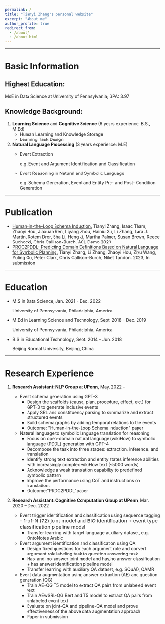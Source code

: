 ```yaml
---
permalink: /
title: "Tianyi Zhang's personal website"
excerpt: "About me"
author_profile: true
redirect_from: 
  - /about/
  - /about.html
---
```


------

# Basic Information
## Highest Education: 
MsE in Data Science at University of Pennsylvania;  GPA: 3.97
## Knowledge Background:
1. **Learning Science** and **Cognitive Science** (6 years experience: B.S., M.Ed)
    - Human Learning and Knowledge Storage
    - Learning Task Design
2. **Natural Language Processing** (3 years experience: M.E)
    - Event Extraction
    
      e.g. Event and Argument Identification and Classification

    - Event Reasoning in Natural and Symbolic Language
    
      e.g. Schema Generation, Event and Entity Pre- and Post- Condition Generation

------

# Publication
  - [Human-in-the-Loop Schema Induction.](https://123.com)
    Tianyi Zhang, Isaac Tham, Zhaoyi Hou, Jiaxuan Ren, Liyang Zhou, Hainiu Xu, Li Zhang, Lara J. Martin, Rotem Dror, Sha Li, Heng Ji, Martha Palmer, Susan Brown, Reece Suchocki, Chris Callison-Burch. ACL Demo 2023
  - [PROC2PDDL: Predicting Domain Definitions Based on Natural Language for Symbolic Planning.](https://123.com)
    Tianyi Zhang, Li Zhang, Zhaoyi Hou, Ziyu Wang, Yuling Gu, Peter Clark, Chris Callison-Burch, Niket Tandon. 2023, In submission

------

# Education
  - M.S in Data Science, Jan. 2021 - Dec. 2022
  
    University of Pennsylvania, Philadelphia, America
  
  - M.Ed in Learning Science and Technology, Sept. 2018 - Dec. 2019
  
    University of Pennsylvania, Philadelphia, America
  
  - B.S in Educational Technology, Sept. 2014 - Jun. 2018
  
    Beijing Normal University, Beijing, China

------

# Research Experience

1. **Research Assistant: NLP Group at UPenn**, May. 2022 -
    - Event schema generation using GPT-3
        - Design the scaffolds (cause, plan, procedure, effect, etc.) for GPT-3 to generate inclusive events
        - Apply SRL and constituency parsing to summarize and extract structured events
        - Build schema graphs by adding temporal relations to the events
        - Outcome: "Human-in-the-Loop Schema Induction" paper
    - Natural language to symbolic language translation for reasoning
        - Focus on open-domain natural language (wikiHow) to symbolic language (PDDL) generation with GPT-4
        - Decompose the task into three stages: extraction, inference, and translation
        - Identify strong text extraction and entity states inference abilities with increasingly complex wikiHow text (~5000 words)
        - Acknowledge a weak translation capability to predefined symbolic pattern
        - Improve the performance using CoT and instructions on translation.
        - Outcome:"PROC2PDDL"paper
2. **Research Assistant: Cognitive Computation Group at UPenn**, Mar. 2020 – Dec. 2022
   
    - Event trigger identification and classification using sequence tagging
        <font size=3>- 1-of-N (72) joint model and BIO identification + event type classification pipeline model</font>
        - Transfer learning with target language auxiliary dataset, e.g. OntoNotes Arabic
    - Event argument identification and classification using QA
        - Design fixed questions for each argument role and convert argument role labeling task to question answering task
        - Has-and-no-answer joint model and has/no answer classification + has answer identification pipeline model
        - Transfer learning with auxiliary QA dataset, e.g. SQuAD, QAMR
    - Event data augmentation using answer extraction (AE) and question generation (QG)
        - Train AE-QG T5 model to extract QA pairs from unlabeled event text
        - Train AEwSRL-QG Bert and T5 model to extract QA pairs from unlabeled event text
        - Evaluate on joint-QA and pipeline-QA model and prove effectiveness of the above data augmentation approach
        - Paper in submission

